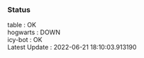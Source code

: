 ### Status


table : OK  
hogwarts : DOWN  
icy-bot : OK  
Latest Update : 2022-06-21 18:10:03.913190
